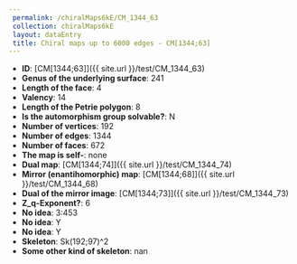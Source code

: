 ```yaml
--- 
 permalink: /chiralMaps6kE/CM_1344_63 
 collection: chiralMaps6kE
 layout: dataEntry
 title: Chiral maps up to 6000 edges - CM[1344;63]
---
```


- **ID**: [CM[1344;63]]({{ site.url }}/test/CM_1344_63)
- **Genus of the underlying surface**: 241
- **Length of the face**: 4
- **Valency**: 14
- **Length of the Petrie polygon**: 8
- **Is the automorphism group solvable?**: N
- **Number of vertices**: 192
- **Number of edges**: 1344
- **Number of faces**: 672
- **The map is self-**: none
- **Dual map**: [CM[1344;74]]({{ site.url }}/test/CM_1344_74)
- **Mirror (enantihomorphic) map**: [CM[1344;68]]({{ site.url }}/test/CM_1344_68)
- **Dual of the mirror image**: [CM[1344;73]]({{ site.url }}/test/CM_1344_73)
- **Z_q-Exponent?**: 6
- **No idea**:  3:453
- **No idea**: Y
- **No idea**: Y
- **Skeleton**: Sk(192;97)^2
- **Some other kind of skeleton**: nan
